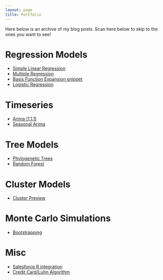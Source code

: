 ```yaml
---
layout: page
title: Portfolio
---
```

Here below is an archive of my blog posts. 
Scan here below to skip to the ones you want to see!


# Regression Models
- [Simple Linear Regression](https://tykiww.github.io/2017-10-20-SLR-Plotly/)
- [Multiple Regression](https://tykiww.github.io/2017-12-20-regression-multiple/)
- [Basis Function Expansion snippet](https://tykiww.github.io/2018-02-05-BFE/)
- [Logistic Regression](https://tykiww.github.io/404.html)

# Timeseries
- [Arima (1,1,1)](https://tykiww.github.io/2017-10-05-fitting-an-arima111/)
- [Seasonal Arima](https://tykiww.github.io/2017-11-05-fitting-a-seasonal-arima/)

# Tree Models
- [Phylogenetic Trees](https://tykiww.github.io/2017-12-05-phylogenetic-trees/)
- [Random Forest](https://tykiww.github.io/2017-11-20-rf-model/)

# Cluster Models
- [Cluster Preview](https://tykiww.github.io/2018-02-20-cluster-zip-soccer/)

# Monte Carlo Simulations
- [Bootstrapping](https://tykiww.github.io/2018-01-20-MC-bootstrap/)

# Misc
- [Salesforce R integration](https://tykiww.github.io/404.html)
- [Credit Card/Luhn Algorithm](https://tykiww.github.io/2018-01-05-luhn-with-rvest/)
